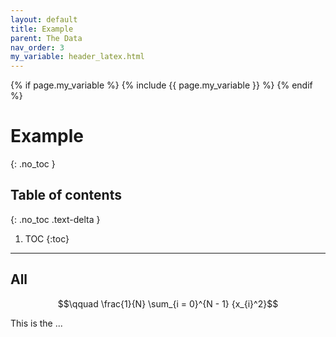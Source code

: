 ```yaml
---
layout: default
title: Example
parent: The Data
nav_order: 3
my_variable: header_latex.html
---
```


{% if page.my_variable %}
  {% include {{ page.my_variable }} %}
{% endif %}

# Example
{: .no_toc }

## Table of contents
{: .no_toc .text-delta }

1. TOC
{:toc}

---

## All

$$\qquad \frac{1}{N} \sum_{i = 0}^{N - 1} {x_{i}^2}$$

This is the ...
